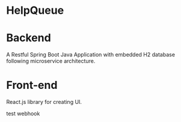 # HelpQueue

# Backend
A Restful Spring Boot Java Application with embedded H2 database following microservice architecture.

# Front-end
React.js library for creating UI.

test webhook

